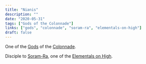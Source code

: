 ```yaml
---
title: "Nianis"
description: ""
date: "2020-05-31"
tags: ["Gods of the Colonnade"]
links: ["gods", "colonnade", "soram-ra", "elementals-on-high"]
draft: false
---
```


One of the [Gods](/notes/gods/) of the [Colonnade](/notes/colonnade/).

Disciple to [Soram-Ra](/notes/soram-ra/), one of the [Elementals on High](/notes/elementals-on-high/).
